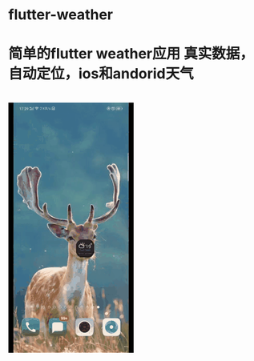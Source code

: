 # flutter-weather
简单的flutter weather应用 真实数据，自动定位，ios和andorid天气
==
![image](https://github.com/byron-xie/flutter-weather/blob/master/29e2af69-4e3b-4f35-bd8e-712c826207ac.gif?raw=true)
==
